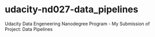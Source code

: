 # udacity-nd027-data_pipelines
Udacity Data Engeneering Nanodegree Program - My Submission of Project: Data Pipelines
